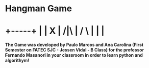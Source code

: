 # Hangman Game

##  
+-----+
  |     |
  X     |
 /|\    |
 / \    |
        |
        |
=========

#### The Game was developed by Paulo Marcos and Ana Carolina (First Semester on FATEC SJC - Jessen Vidal - B Class) for the professor Fernando Masanori in your classroom in order to learn python and algorithym!
